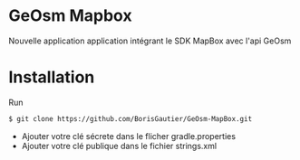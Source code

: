# GeOsm Mapbox

Nouvelle application application intégrant le SDK MapBox avec l'api GeOsm

# Installation

Run

```sh
$ git clone https://github.com/BorisGautier/GeOsm-MapBox.git

```
- Ajouter votre clé sécrete dans le flicher gradle.properties
- Ajouter votre clé publique dans le fichier strings.xml
